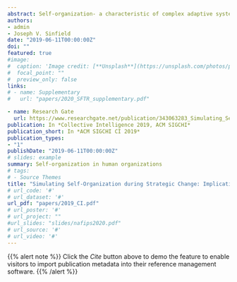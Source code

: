 ```yaml
---
abstract: Self-organization- a characteristic of complex adaptive systems (CAS) has been explored in organizational research- in management theory [Mihm et al. 2003; von Foerster 1984], firm internationalization [Chandra and Wilkinson 2017], organizational design [Clement and Puranam 2017], and strategic change [Foster 2015]. Newer organizational forms such as networks and zero-hierarchy companies that hold the promise of self-organization are gaining prominence [Puranam et al. 2014], and theoretical organizational modeling is a useful technique to study them proactively via simulation [Puranam et al. 2015; Simon 1976]. In this paper, we introduce a nature-inspired model to understand self-organization of collaborative groups in three archetypal organizational designs- i. fully-networked, ii. siloed, and iii. dynamic, where each design controls intra-managerial communication in specific ways, and each member has reactive or perceptive behavioral tendencies.
authors:
- admin 
- Joseph V. Sinfield
date: "2019-06-11T00:00:00Z"
doi: ""
featured: true
#image:
#  caption: 'Image credit: [**Unsplash**](https://unsplash.com/photos/pLCdAaMFLTE)'
#  focal_point: ""
#  preview_only: false
links:
# - name: Supplementary
#   url: "papers/2020_SFTR_supplementary.pdf"

- name: Research Gate
  url: https://www.researchgate.net/publication/343063283_Simulating_Self-Organization_during_Strategic_Change_Implications_for_Organizational_Design
publication: In *Collective Intelligence 2019, ACM SIGCHI*
publication_short: In *ACM SIGCHI CI 2019*
publication_types:
- "1"
publishDate: "2019-06-11T00:00:00Z"
# slides: example
summary: Self-organization in human organizations
# tags:
# - Source Themes
title: "Simulating Self-Organization during Strategic Change: Implications for Organizational Design"
# url_code: '#'
# url_dataset: '#'
url_pdf: "papers/2019_CI.pdf"
# url_poster: '#'
# url_project: ""
#url_slides: "slides/nafips2020.pdf"
# url_source: '#'
# url_video: '#'
---
```


{{% alert note %}}
Click the *Cite* button above to demo the feature to enable visitors to import publication metadata into their reference management software.
{{% /alert %}}

